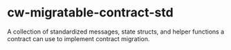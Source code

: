 # cw-migratable-contract-std

A collection of standardized messages, state structs, and helper functions a contract can use to implement contract migration.
